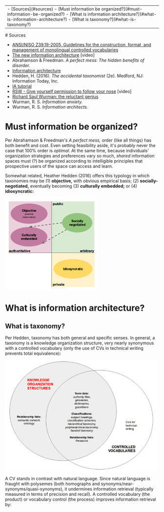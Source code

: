 <table id="TOC"><tr><td>- [Sources](#sources)
- [Must information be organized?](#must-information-be-organized?)
- [What is information architecture?](#what-is-information-architecture?)
	- [What is taxonomy?](#what-is-taxonomy?)
</td></tr></table>
# Sources

- [ANSI/NISO Z39.19-2005, Guidelines for the construction, format, and management of monolingual controlled vocabularies](http://www.niso.org/apps/group_public/download.php/12591/z39-19-2005r2010.pdf)
- [The new information architecture](https://www.youtube.com/watch?v=Fou5J7j5uzk) [video]
- Abrahamson & Freedman. _A perfect mess: The hidden benefits of disorder._
- [Information architecture](https://www.ischool.utexas.edu/~l38613dw/readings/InfoArchitecture.html)
- Hedden, H. (2016). _The accidental taxonomist_ (2e). Medford, NJ: Information Today, Inc.
- [IA tutorial](http://www.afterhoursprogramming.com/tutorial/Information-Architecture/Overview/)
- [RSW - Give yourself permission to follow your nose](https://www.youtube.com/watch?v=SDm1zXxpkr8) [video]
- [Richard Saul Wurman: the reluctant genius](http://www.wearesalt.org/richard-saul-wurman-the-reluctant-genius/)
- Wurman, R. S. _Information anxiety._
- Wurman, R. S. _Information architects._

# Must information be organized?

Per Abrahamson & Freedman's _A perfect mess,_ order (like all things) has both benefit and cost. Even setting feasibility aside, it's probably never the case that 100% order is _optimal._ At the same time, because individuals' organization strategies and preferences vary so much, _shared_ information spaces must (?) be organized according to intelligible principles that prospective users of the space can access and learn. 

Somewhat related, Heather Hedden (2016) offers this typology in which taxonomies may be (1) **objective,** with obvious empirical basis; (2) **socially-negotiated,** eventually becoming (3) **culturally embedded;** or (4) **idiosyncratic:**

![Objective, culturally embedded, socially-negotiated, and idiosyncratic taxonomies](../ILLOS/taxonomy_status.png)

# What is information architecture?

## What is taxonomy?

Per Hedden, taxonomy has both general and specific senses. In general, a taxonomy is a knowledge organization structure, very nearly synonymous with a controlled vocabulary (only the use of CVs in technical writing prevents total equivalence):

<img src="../ILLOS/KSOs.png" width="500px">

A CV stands in contrast with natural language. Since natural language is fraught with polysemes (both homographs and synonyms/near-synonyms/quasi-synonyms), it undermines information retrieval (typically measured in terms of precision and recall). A controlled vocabulary (the product) or vocabulary control (the process) improves information retrieval by:



